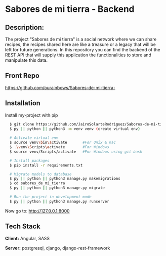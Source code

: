
# Sabores de mi tierra - Backend

## Description:
The project "Sabores de mi tierra" is a social network where we can share recipes,
the recipes shared here are like a treasure or a legacy that will be left for future generations.
In this repository you can find the backend of the REST API that will supply this application
the functionalities to store and manipulate this data.

## Front Repo

https://github.com/ourainbows/Sabores-de-mi-tierra-
## Installation

Install my-project with pip

```bash
  $ git clone https://github.com/JairoSolarteRodriguez/Sabores-de-mi-tierra--back.git
  $ py || python || python3 -m venv venv (create virtual env)
  
  # Activate virtual env
  $ source venv\bin\activate	   #For Unix & mac
  $ .\venv\Scripts\activate		   #For Windows
  $ source venv/Scripts/activate   #For Windows using git bash

  # Install packages
  $ pip install -r requirements.txt

  # Migrate models to database
  $ py || python || python3 manage.py makemigrations
  $ cd sabores_de_mi_tierra
  $ py || python || python3 manage.py migrate

  # Run the project in development mode
  $ py || python || python3 manage.py runserver
```
Now go to: http://127.0.0.1:8000

    
## Tech Stack

**Client:** Angular, SASS

**Server:** postgresql, django, django-rest-framework

